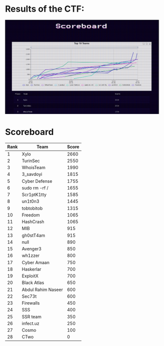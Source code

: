 # Results of the CTF:
<img src="Pasted image 20250411223027.png">

# Scoreboard

| Rank | Team                  | Score |
|------|-----------------------|-------|
| 1    | Xylo                  | 2660  |
| 2    | TurinSec              | 2550  |
| 3    | WhoisTeam             | 1990  |
| 4    | 3_savdoyi             | 1815  |
| 5    | Cyber Defense         | 1755  |
| 6    | sudo rm -rf /         | 1655  |
| 7    | Scr1ptK1tty            | 1585  |
| 8    | un1t0n3               | 1445  |
| 9    | tobtobitob            | 1315  |
| 10   | Freedom               | 1065  |
| 11   | HashCrash             | 1065  |
| 12   | MIB                   | 915   |
| 13   | gh0stT4am             | 915   |
| 14   | null                  | 890   |
| 15   | Avenger3              | 850   |
| 16   | wh1zzer               | 800   |
| 17   | Cyber Amaan           | 750   |
| 18   | Haskerlar             | 700   |
| 19   | ExploitX              | 700   |
| 20   | Black Atlas           | 650   |
| 21   | Abdul Rahim Naseer    | 600   |
| 22   | Sec73t                | 600   |
| 23   | Firewalls             | 450   |
| 24   | SSS                   | 400   |
| 25   | SSR team              | 350   |
| 26   | infect.uz             | 250   |
| 27   | Cosmo                 | 100   |
| 28   | CTwo                  | 0     |

